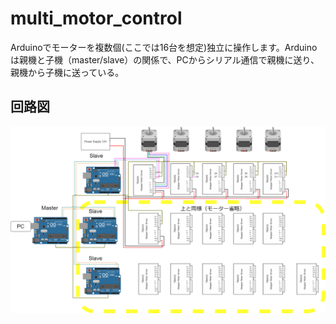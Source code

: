 # multi_motor_control

Arduinoでモーターを複数個(ここでは16台を想定)独立に操作します。Arduinoは親機と子機（master/slave）の関係で、PCからシリアル通信で親機に送り、親機から子機に送っている。

## 回路図

![circuit](/etc/cirkit.png)
